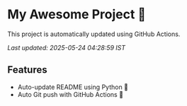 # My Awesome Project 🚀

This project is automatically updated using GitHub Actions.

_Last updated: 2025-05-24 04:28:59 IST_

## Features
- Auto-update README using Python 🐍
- Auto Git push with GitHub Actions 🤖
